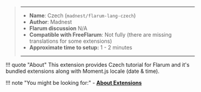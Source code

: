 > ---
> - **Name**: Czech (`madnest/flarum-lang-czech`)
> - **Author**: Madnest
> - **Flarum discussion** N/A
> - **Compatible with FreeFlarum**: Not fully (there are missing translations for some extensions)
> - **Approximate time to setup:** 1 - 2 minutes
>
> ---

!!! quote "About"
    This extension provides Czech tutorial for Flarum and it's bundled extensions along with Moment.js locale (date & time).

!!! note "You might be looking for:"
    - **[About Extensions](/docs/how-to/extensions/about-extensions/)**
